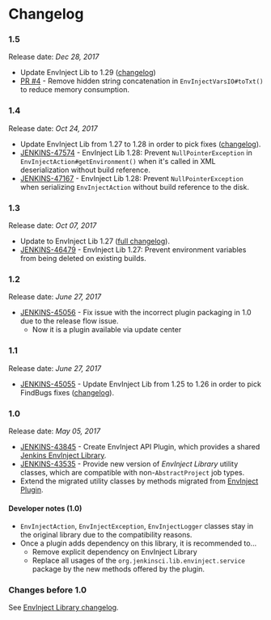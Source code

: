 Changelog
===

### 1.5

Release date: _Dec 28, 2017_

* Update EnvInject Lib to 1.29 ([changelog](https://github.com/jenkinsci/envinject-lib/blob/master/CHANGELOG.md#129))
* [PR #4](https://github.com/jenkinsci/envinject-api-plugin/pull/4) - 
Remove hidden string concatenation in `EnvInjectVarsIO#toTxt()` to reduce memory consumption.

### 1.4

Release date: _Oct 24, 2017_

* Update EnvInject Lib from 1.27 to 1.28 in order to pick fixes ([changelog](https://github.com/jenkinsci/envinject-lib/blob/master/CHANGELOG.md#128)).
* [JENKINS-47574](https://issues.jenkins-ci.org/browse/JENKINS-47574) -
EnvInject Lib 1.28: Prevent `NullPointerException` in `EnvInjectAction#getEnvironment()` when it's called in XML deserialization without build reference.
* [JENKINS-47167](https://issues.jenkins-ci.org/browse/JENKINS-47167) - 
EnvInject Lib 1.28: Prevent `NullPointerException` when serializing `EnvInjectAction` without build reference to the disk.

### 1.3

Release date: _Oct 07, 2017_

* Update to EnvInject Lib 1.27
([full changelog](https://github.com/jenkinsci/envinject-lib/blob/master/CHANGELOG.md#127)).
* [JENKINS-46479](https://issues.jenkins-ci.org/browse/JENKINS-46479) -
EnvInject Lib 1.27: Prevent environment variables from being deleted on existing builds.

### 1.2

Release date: _June 27, 2017_

* [JENKINS-45056](https://issues.jenkins-ci.org/browse/JENKINS-45056) - 
Fix issue with the incorrect plugin packaging in 1.0 due to the release flow issue.
  * Now it is a plugin available via update center

### 1.1

Release date: _June 27, 2017_

* [JENKINS-45055](https://issues.jenkins-ci.org/browse/JENKINS-45055) - 
Update EnvInject Lib from 1.25 to 1.26 in order to pick FindBugs fixes ([changelog](https://github.com/jenkinsci/envinject-lib/blob/master/CHANGELOG.md#126)).

### 1.0

Release date: _May 05, 2017_

* [JENKINS-43845](https://issues.jenkins-ci.org/browse/JENKINS-43845) -
Create EnvInject API Plugin, which provides a shared [Jenkins EnvInject Library](https://github.com/jenkinsci/envinject-lib).
* [JENKINS-43535](https://issues.jenkins-ci.org/browse/JENKINS-43535) - 
Provide new version of _EnvInject Library_ utility classes, which are compatible with non-`AbstractProject` job types.
* Extend the migrated utility classes by methods migrated from [EnvInject Plugin](https://github.com/jenkinsci/envinject-plugin/).

#### Developer notes (1.0)

* `EnvInjectAction`, `EnvInjectException`, `EnvInjectLogger` classes stay in the original library due to the compatibility reasons.
* Once a plugin adds dependency on this library, it is recommended to...
  * Remove explicit dependency on EnvInject Library
  * Replace all usages of the 
`org.jenkinsci.lib.envinject.service` package by the new methods offered by the plugin. 

### Changes before 1.0

See [EnvInject Library changelog](https://github.com/jenkinsci/envinject-lib/blob/master/CHANGELOG.md).
